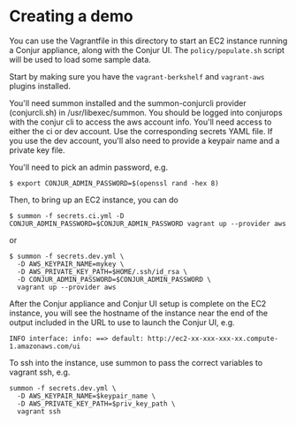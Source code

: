 # Creating a demo
You can use the Vagrantfile in this directory to start an EC2 instance running a Conjur appliance, along with the Conjur UI. The `policy/populate.sh` script will be used to load some sample data. 

Start by making sure you have the `vagrant-berkshelf` and `vagrant-aws` plugins installed.

You'll need summon installed and the summon-conjurcli provider (conjurcli.sh) in /usr/libexec/summon.
You should be logged into conjurops with the conjur cli to access the aws account info.
You'll need access to either the ci or dev account. Use the corresponding secrets YAML file. If you use the dev account, you'll also need to provide a keypair name and a private key file.

You'll need to pick an admin password, e.g.

```
$ export CONJUR_ADMIN_PASSWORD=$(openssl rand -hex 8)
```

Then, to bring up an EC2 instance, you can do

```
$ summon -f secrets.ci.yml -D CONJUR_ADMIN_PASSWORD=$CONJUR_ADMIN_PASSWORD vagrant up --provider aws
```

or

```
$ summon -f secrets.dev.yml \
  -D AWS_KEYPAIR_NAME=mykey \
  -D AWS_PRIVATE_KEY_PATH=$HOME/.ssh/id_rsa \
  -D CONJUR_ADMIN_PASSWORD=$CONJUR_ADMIN_PASSWORD \
  vagrant up --provider aws
```

After the Conjur appliance and Conjur UI setup is complete on the EC2 instance, you will see the hostname of
the instance near the end of the output included in the URL to use to launch the Conjur UI, e.g.

```INFO interface: info: ==> default: http://ec2-xx-xxx-xxx-xx.compute-1.amazonaws.com/ui```

To ssh into the instance, use summon to pass the correct variables to vagrant ssh, e.g.

```
summon -f secrets.dev.yml \
  -D AWS_KEYPAIR_NAME=$keypair_name \
  -D AWS_PRIVATE_KEY_PATH=$priv_key_path \
  vagrant ssh
```
